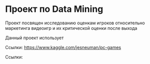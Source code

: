 # Проект по Data Mining

Проект посвящен исследованию оценкам игроков относительно маркетинга видеоигр и их критической оценки после выхода

Данный проект использует

Ссылки:
https://www.kaggle.com/jesneuman/pc-games

Ссылки: